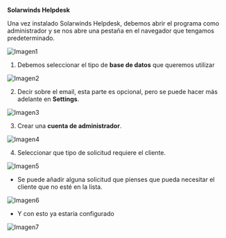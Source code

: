 **Solarwinds Helpdesk**

Una vez instalado Solarwinds Helpdesk, debemos abrir el programa como administrador y se nos abre una pestaña en el navegador que tengamos predeterminado.

![Imagen1](imagen1.jpg)

1. Debemos seleccionar el tipo de **base de datos** que queremos utilizar

![Imagen2](imagen2.jpg)

2. Decir sobre el email, esta parte es opcional, pero se puede hacer más adelante en **Settings**.

![Imagen3](imagen3.jpg)

3. Crear una **cuenta de administrador**.

![Imagen4](imagen4.jpg)

4. Seleccionar que tipo de solicitud requiere el cliente.

![Imagen5](imagen5.jpg)

- Se puede añadir alguna solicitud que pienses que pueda necesitar el cliente que no esté en la lista.

![Imagen6](imagen6.jpg)

- Y con esto ya estaría configurado

![Imagen7](imagen7.jpg)